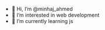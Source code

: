 - 👋 Hi, I’m @minhaj_ahmed
- 👀 I’m interested in web development
- 🌱 I’m currently learning js


<!---
Itzalex007/Itzalex007 is a ✨ special ✨ repository because its `README.md` (this file) appears on your GitHub profile.
You can click the Preview link to take a look at your changes.
--->
